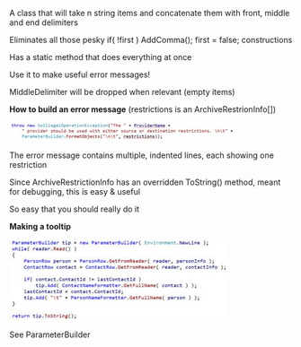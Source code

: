 <properties date="2016-05-10"
SortOrder="46"
/>

A class that will take n string items and concatenate them with front, middle and end delimiters

Eliminates all those pesky if( !first ) AddComma(); first = false; constructions

Has a static method that does everything at once

Use it to make useful error messages!

MiddleDelimiter will be dropped when relevant (empty items)

 

**How to build an error message**
(restrictions is an ArchiveRestrionInfo\[\])

<img src="../EW%202010%20NetServer%20Enhancements_files/image012.jpg" id="Picture 12" width="401" height="34" />

The error message contains multiple, indented lines, each showing one restriction

Since ArchiveRestrictionInfo has an overridden ToString() method, meant for debugging, this is easy & useful

So easy that you should really do it

 

**Making a tooltip**

<img src="../EW%202010%20NetServer%20Enhancements_files/image013.jpg" id="Picture 13" width="388" height="145" />

 

See ParameterBuilder
